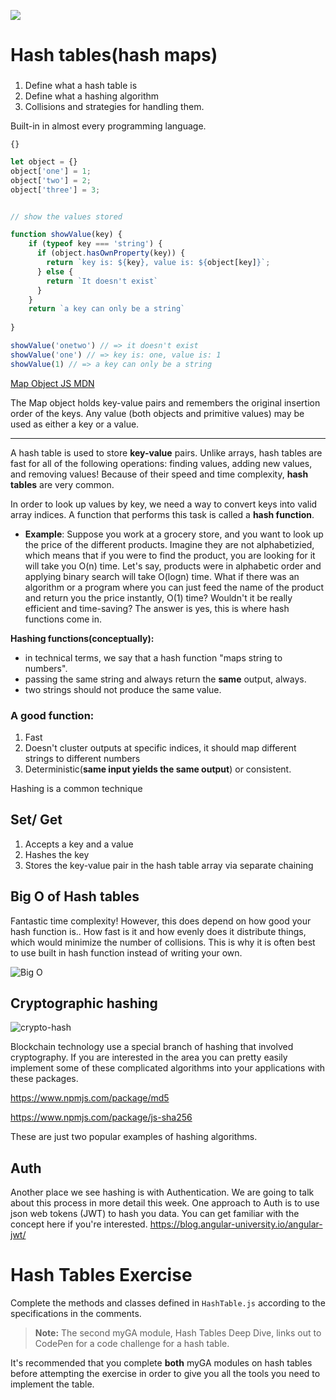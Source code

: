 ![](https://ga-dash.s3.amazonaws.com/production/assets/logo-9f88ae6c9c3871690e33280fcf557f33.png)

# Hash tables(hash maps)

###
1. Define what a hash table is 
2. Define what a hashing algorithm
3. Collisions and strategies for handling them.

Built-in in almost every programming language. 

`{}`

```javascript
let object = {} 
object['one'] = 1;
object['two'] = 2;
object['three'] = 3;


// show the values stored

function showValue(key) {
    if (typeof key === 'string') {
      if (object.hasOwnProperty(key)) {
        return `key is: ${key}, value is: ${object[key]}`;
      } else {
        return `It doesn't exist`
      }
    } 
    return `a key can only be a string`
    
}

showValue('onetwo') // => it doesn't exist
showValue('one') // => key is: one, value is: 1
showValue(1) // => a key can only be a string
```
[Map Object JS MDN](https://developer.mozilla.org/en-US/docs/Web/JavaScript/Reference/Global_Objects/Map)

The Map object holds key-value pairs and remembers the original insertion order of the keys. Any value (both objects and primitive values) may be used as either a key or a value.

---

A hash table is used to store **key-value** pairs. Unlike arrays, hash tables are fast for all of the following operations: finding values, adding new values, and removing values!
Because of their speed and time complexity, **hash tables** are very common.

In order to look up values by key, we need a way to convert keys into valid array indices. A function that performs this task is called a **hash function**.

* **Example**: Suppose you work at a grocery store, and you want to look up the price of the different products. Imagine they are not alphabetizied, which means that if you were to find the product, you are looking for it will take you O(n) time. Let's say, products were in alphabetic order and applying binary search will take O(logn) time. What if there was an algorithm or a program where you can just feed the name of the product and return you the price instantly, O(1) time? Wouldn't it be really efficient and time-saving? The answer is yes, this is where hash functions come in.

**Hashing functions(conceptually):**

* in technical terms, we say that a hash function "maps string to numbers".
* passing the same string and always return the **same** output, always.
* two strings should not produce the same value. 

### A good function:
1. Fast 
2. Doesn't cluster outputs at specific indices, it should map different strings to different numbers
3. Deterministic(**same input yields the same output**) or consistent.

Hashing is a common technique 

## Set/ Get
1. Accepts a key and a value 
2. Hashes the key
3. Stores the key-value pair in the hash table array via separate chaining


## Big O of Hash tables
Fantastic time complexity! However, this does depend on how good your hash function is.. How fast is it and how evenly does it distribute things, which would minimize the number of collisions. This is why it is often best to use built in hash function instead of writing your own. 

![Big O](https://media.git.generalassemb.ly/user/19642/files/56eef480-fe6a-11e9-959f-2d1fbe1f2f83)



## Cryptographic hashing

![crypto-hash](https://media.git.generalassemb.ly/user/19642/files/6f5f0f00-fe6a-11e9-84a4-5d42c0c73a75)

Blockchain technology use a special branch of hashing that involved cryptography. If you are interested in the area you can pretty easily implement some of these complicated algorithms into your applications with these packages.

https://www.npmjs.com/package/md5


https://www.npmjs.com/package/js-sha256

These are just two popular examples of hashing algorithms.

## Auth 
Another place we see hashing is with Authentication.
We are going to talk about this process in more detail this week. One approach to Auth is to use json web tokens (JWT) to hash you data. You can get familiar with the concept here if you're interested.
https://blog.angular-university.io/angular-jwt/










































# Hash Tables Exercise

Complete the methods and classes defined in `HashTable.js` according to the specifications in the comments.

> **Note:** The second myGA module, Hash Tables Deep Dive, links out to CodePen for a code challenge for a hash table.

It's recommended that you complete **both** myGA modules on hash tables before attempting the exercise in order to give you all the tools you need to implement the table.
